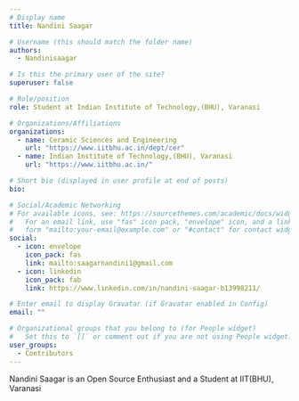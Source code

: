 ```yaml
---
# Display name
title: Nandini Saagar

# Username (this should match the folder name)
authors:
  - Nandinisaagar

# Is this the primary user of the site?
superuser: false

# Role/position
role: Student at Indian Institute of Technology,(BHU), Varanasi

# Organizations/Affiliations
organizations:
  - name: Ceramic Sciences and Engineering
    url: "https://www.iitbhu.ac.in/dept/cer"
  - name: Indian Institute of Technology,(BHU), Varanasi
    url: "https://www.iitbhu.ac.in/"

# Short bio (displayed in user profile at end of posts)
bio:

# Social/Academic Networking
# For available icons, see: https://sourcethemes.com/academic/docs/widgets/#icons
#   For an email link, use "fas" icon pack, "envelope" icon, and a link in the
#   form "mailto:your-email@example.com" or "#contact" for contact widget.
social:
  - icon: envelope
    icon_pack: fas
    link: mailto:saagarnandini1@gmail.com
  - icon: linkedin
    icon_pack: fab
    link: https://www.linkedin.com/in/nandini-saagar-b13998211/

# Enter email to display Gravatar (if Gravatar enabled in Config)
email: ""

# Organizational groups that you belong to (for People widget)
#   Set this to `[]` or comment out if you are not using People widget.
user_groups:
  - Contributors
---
```


Nandini Saagar is an Open Source Enthusiast and a Student at IIT(BHU), Varanasi
